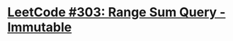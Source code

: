 # [LeetCode #303: Range Sum Query - Immutable](https://leetcode.com/problems/range-sum-query-immutable/)